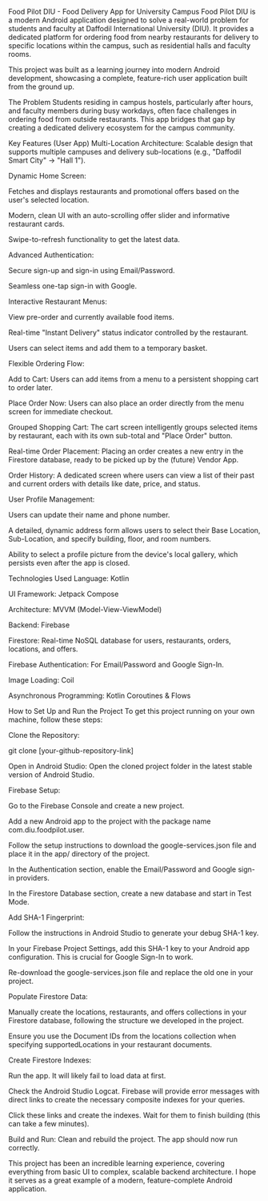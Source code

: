 Food Pilot DIU - Food Delivery App for University Campus
Food Pilot DIU is a modern Android application designed to solve a real-world problem for students and faculty at Daffodil International University (DIU). It provides a dedicated platform for ordering food from nearby restaurants for delivery to specific locations within the campus, such as residential halls and faculty rooms.

This project was built as a learning journey into modern Android development, showcasing a complete, feature-rich user application built from the ground up.

The Problem
Students residing in campus hostels, particularly after hours, and faculty members during busy workdays, often face challenges in ordering food from outside restaurants. This app bridges that gap by creating a dedicated delivery ecosystem for the campus community.

Key Features (User App)
Multi-Location Architecture: Scalable design that supports multiple campuses and delivery sub-locations (e.g., "Daffodil Smart City" -> "Hall 1").

Dynamic Home Screen:

Fetches and displays restaurants and promotional offers based on the user's selected location.

Modern, clean UI with an auto-scrolling offer slider and informative restaurant cards.

Swipe-to-refresh functionality to get the latest data.

Advanced Authentication:

Secure sign-up and sign-in using Email/Password.

Seamless one-tap sign-in with Google.

Interactive Restaurant Menus:

View pre-order and currently available food items.

Real-time "Instant Delivery" status indicator controlled by the restaurant.

Users can select items and add them to a temporary basket.

Flexible Ordering Flow:

Add to Cart: Users can add items from a menu to a persistent shopping cart to order later.

Place Order Now: Users can also place an order directly from the menu screen for immediate checkout.

Grouped Shopping Cart: The cart screen intelligently groups selected items by restaurant, each with its own sub-total and "Place Order" button.

Real-time Order Placement: Placing an order creates a new entry in the Firestore database, ready to be picked up by the (future) Vendor App.

Order History: A dedicated screen where users can view a list of their past and current orders with details like date, price, and status.

User Profile Management:

Users can update their name and phone number.

A detailed, dynamic address form allows users to select their Base Location, Sub-Location, and specify building, floor, and room numbers.

Ability to select a profile picture from the device's local gallery, which persists even after the app is closed.

Technologies Used
Language: Kotlin

UI Framework: Jetpack Compose

Architecture: MVVM (Model-View-ViewModel)

Backend: Firebase

Firestore: Real-time NoSQL database for users, restaurants, orders, locations, and offers.

Firebase Authentication: For Email/Password and Google Sign-In.

Image Loading: Coil

Asynchronous Programming: Kotlin Coroutines & Flows

How to Set Up and Run the Project
To get this project running on your own machine, follow these steps:

Clone the Repository:

git clone [your-github-repository-link]

Open in Android Studio: Open the cloned project folder in the latest stable version of Android Studio.

Firebase Setup:

Go to the Firebase Console and create a new project.

Add a new Android app to the project with the package name com.diu.foodpilot.user.

Follow the setup instructions to download the google-services.json file and place it in the app/ directory of the project.

In the Authentication section, enable the Email/Password and Google sign-in providers.

In the Firestore Database section, create a new database and start in Test Mode.

Add SHA-1 Fingerprint:

Follow the instructions in Android Studio to generate your debug SHA-1 key.

In your Firebase Project Settings, add this SHA-1 key to your Android app configuration. This is crucial for Google Sign-In to work.

Re-download the google-services.json file and replace the old one in your project.

Populate Firestore Data:

Manually create the locations, restaurants, and offers collections in your Firestore database, following the structure we developed in the project.

Ensure you use the Document IDs from the locations collection when specifying supportedLocations in your restaurant documents.

Create Firestore Indexes:

Run the app. It will likely fail to load data at first.

Check the Android Studio Logcat. Firebase will provide error messages with direct links to create the necessary composite indexes for your queries.

Click these links and create the indexes. Wait for them to finish building (this can take a few minutes).

Build and Run: Clean and rebuild the project. The app should now run correctly.

This project has been an incredible learning experience, covering everything from basic UI to complex, scalable backend architecture. I hope it serves as a great example of a modern, feature-complete Android application.
